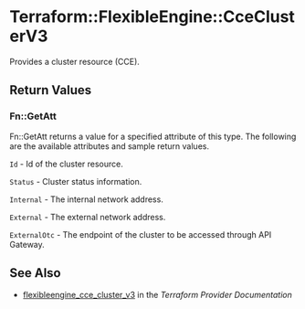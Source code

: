 # Terraform::FlexibleEngine::CceClusterV3

Provides a cluster resource (CCE).

## Return Values

### Fn::GetAtt

Fn::GetAtt returns a value for a specified attribute of this type. The following are the available attributes and sample return values.

`Id` -  Id of the cluster resource.

`Status` -  Cluster status information.

`Internal` - The internal network address.

`External` - The external network address.

`ExternalOtc` - The endpoint of the cluster to be accessed through API Gateway.

## See Also

* [flexibleengine_cce_cluster_v3](https://www.terraform.io/docs/providers/flexibleengine/r/cce_cluster_v3.html) in the _Terraform Provider Documentation_